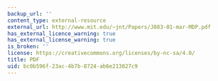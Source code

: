 ```yaml
---
backup_url: ''
content_type: external-resource
external_url: http://www.mit.edu/~jnt/Papers/J083-01-mar-MDP.pdf
has_external_licence_warning: true
has_external_license_warning: true
is_broken: ''
license: https://creativecommons.org/licenses/by-nc-sa/4.0/
title: PDF
uid: bc0b596f-23ac-4b7b-8724-ab6e213827c9
---
```

